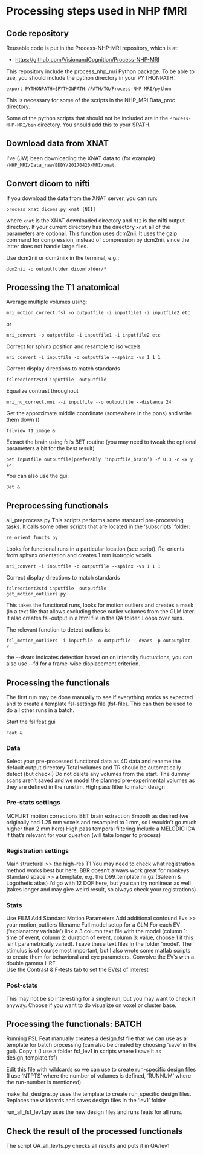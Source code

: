 Processing steps used in NHP fMRI
=================================

Code repository
---------------
Reusable code is put in the Process-NHP-MRI repository, which is at:

* https://github.com/VisionandCognition/Process-NHP-MRI

This repository include the process_nhp_mri Python package. To be able
to use, you should include the python directory in your PYTHONPATH:

    export PYTHONPATH=$PYTHONPATH:/PATH/TO/Process-NHP-MRI/python

This is necessary for some of the scripts in the NHP_MRI Data_proc directory.

Some of the python scripts that should not be included are in the
`Process-NHP-MRI/bin` directory. You should add this to your $PATH.

Download data from XNAT
-----------------------

I've (JW) been downloading the XNAT data to (for example) `/NHP_MRI/Data_raw/EDDY/20170420/MRI/xnat`.

Convert dicom to nifti
----------------------

If you download the data from the XNAT server, you can run:

    process_xnat_dicoms.py xnat [NII]

where `xnat` is the XNAT downloaded directory and `NII` is the nifti output directory. If your current directory has the directory `xnat` all of the parameters are optional. This function uses dcm2nii. It uses the gzip command for compression, instead of compression by dcm2nii, since the latter does not handle large files.

Use dcm2nii or dcm2niix in the terminal, e.g.:

    dcm2nii -o outputfolder dicomfolder/*


Processing the T1 anatomical
----------------------------

Average multiple volumes using:

    mri_motion_correct.fsl -o outputfile -i inputfile1 -i inputfile2 etc
    
or

    mri_convert -o outputfile -i inputfile1 -i inputfile2 etc

Correct for sphinx position and resample to iso voxels

    mri_convert -i inputfile -o outputfile --sphinx -vs 1 1 1

Correct display directions to match standards

    fslreorient2std inputfile  outputfile

Equalize contrast throughout

    mri_nu_correct.mni --i inputfile --o outputfile --distance 24  

Get the approximate middle coordinate (somewhere in the pons) and write them down (<x y z>)

    fslview T1_image &

Extract the brain using fsl’s BET routine (you may need to tweak the optional parameters a bit for the best result)

    bet inputfile outputfile(preferably ‘inputfile_brain’) -f 0.3 -c <x y z>

You can also use the gui:

    Bet &


Preprocessing functionals
-------------------------

all_preprocess.py
This scripts performs some standard pre-processing tasks. It calls some other scripts that are located in the ‘subscripts’ folder:

    re_orient_functs.py
	
Looks for functional runs in a particular location (see script).
Re-orients from sphynx orientation and creates 1 mm isotropic voxels

    mri_convert -i inputfile -o outputfile --sphinx -vs 1 1 1

Correct display directions to match standards

    fslreorient2std inputfile  outputfile
    get_motion_outliers.py
	
This takes the functional runs, looks for motion outliers and creates a mask (in a text file that allows excluding these outlier volumes from the GLM later.
It also creates fsl-output in a html file in the QA folder.
Loops over runs.

The relevant function to detect outliers is:
 
    fsl_motion_outliers -i inputfile -o outputfile --dvars -p outputplot -v

the --dvars indicates detection based on on intensity fluctuations, you can also use --fd for a frame-wise displacement criterion.


Processing the functionals
--------------------------

The first run may be done manually to see if everything works as expected and to create a template fsl-settings file (fsf-file). This can then be used to do all other runs in a batch.

Start the fsl feat gui

    Feat &

### Data ###

Select your pre-processed functional data as 4D data and rename the default output directory
Total volumes and TR should be automatically detect (but check!)
Do not delete any volumes from the start. The dummy scans aren’t saved and we model the planned pre-experimental volumes as they are defined in the runstim.
High pass filter to match design

### Pre-stats settings ###
MCFLIRT motion corrections
BET brain extraction
Smooth as desired (we originally had 1.25 mm voxels and resampled to 1 mm, so I wouldn’t go much higher than 2 mm here)
High pass temporal filtering
Include a MELODIC ICA if that’s relevant for your question (will take longer to process)

### Registration settings ###

Main structural >> the high-res T1
You may need to check what registration method works best but here. BBR doesn’t always work great for monkeys.
Standard space >> a template, e.g. the D99_template.nii.gz (Saleem & Logothetis atlas)
I’d go with 12 DOF here, but you can try nonlinear as well (takes longer and may give weird result, so always check your registrations)

### Stats ###

Use FILM
Add Standard Motion Parameters
Add additional confound Evs >> your motion_outliers filename
Full model setup for a GLM
For each EV (‘explanatory variable’) link a 3 column text file with the model (column 1: time of event, column 2: duration of event, column 3: value, choose 1 if this isn’t parametrically varied).
I save these text files in the folder ‘model’. The stimulus is of course most important, but I also wrote some matlab scripts to create them for behavioral and eye parameters.
Convolve the EV’s with a double gamma HRF			
Use the Contrast & F-tests tab to set the EV(s) of interest

### Post-stats ###
This may not be so interesting for a single run, but you may want to check it anyway.
Choose if you want to do visualize on voxel or cluster base.


 Processing the functionals: BATCH
 ---------------------------------

Running FSL Feat manually creates a design.fsf file that we can use as a template for batch processing (can also be created by choosing ‘save’ in the gui). Copy it (I use a folder fsf_lev1 in scripts where I save it as design_template.fsf)

Edit this file with wildcards so we can use to create run-specific design files (I use ‘NTPTS’ where the number of volumes is defined, ‘RUNNUM’ where the run-number is mentioned)

make_fsf_designs.py
uses the template to create run_specific design files. Replaces the wildcards and saves design files in the ‘lev1’ folder

run_all_fsf_lev1.py
uses the new design files and runs feats for all runs.


Check the result of the processed functionals
---------------------------------------------

The script QA_all_lev1s.py checks all results and puts it in QA/lev1

